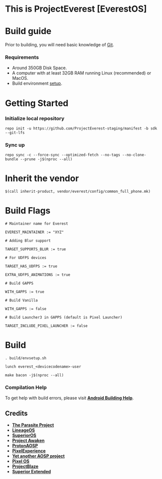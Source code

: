 # This is ProjectEverest [EverestOS]

# Build guide

Prior to building, you will need basic knowledge of [Git](https://www.atlassian.com/git/tutorials/atlassian-git-cheatsheet).

### Requirements
- Around 350GB Disk Space.
- A computer with at least 32GB RAM running Linux (recommended) or MacOS.
- Build environment [setup](https://github.com/akhilnarang/scripts).

# Getting Started

### Initialize local repository

```
repo init -u https://github.com/ProjectEverest-staging/manifest -b sdk --git-lfs
```

### Sync up 

```
repo sync -c --force-sync --optimized-fetch --no-tags --no-clone-bundle --prune -j$(nproc --all)
```

# Inherit the vendor
```
$(call inherit-product, vendor/everest/config/common_full_phone.mk)
```
# Build Flags
```
# Maintainer name for Everest

EVEREST_MAINTAINER := "XYZ"

# Adding Blur support

TARGET_SUPPORTS_BLUR := true

# For UDFPS devices

TARGET_HAS_UDFPS := true

EXTRA_UDFPS_ANIMATIONS := true

# Build GAPPS

WITH_GAPPS := true

# Build Vanilla

WITH_GAPPS := false

# Build Launcher3 in GAPPS (default is Pixel Launcher)

TARGET_INCLUDE_PIXEL_LAUNCHER := false
```

# Build

```
. build/envsetup.sh
```
```
lunch everest_<devicecodename>-user
```
```
make bacon -j$(nproc --all)
```

### Compilation Help
To get help with build errors, please visit [**Android Building Help**](https://t.me/AndroidBuildingHelp).

## Credits
 * [**The Parasite Project**](https://github.com/TheParasiteProject)
 * [**LineageOS**](https://github.com/LineageOS)
 * [**SuperiorOS**](https://github.com/superioros)
 * [**Project Awaken**](https://github.com/Project-Awaken)
 * [**ProtonAOSP**](https://github.com/ProtonAOSP)
 * [**PixelExperience**](https://github.com/PixelExperience)
 * [**Yet another AOSP project**](https://github.com/Yaap)
 * [**Pixel OS**](https://github.com/pixelos-aosp)
 * [**ProjectBlaze**](https://github.com/ProjectBlaze)
 * [**Superior Extended**](https://github.com/SuperiorExtended)
